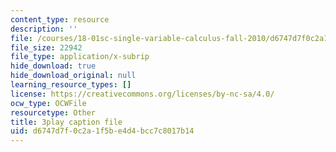 ```yaml
---
content_type: resource
description: ''
file: /courses/18-01sc-single-variable-calculus-fall-2010/d6747d7f0c2a1f5be4d4bcc7c8017b14_rUis1mSzwyA.srt
file_size: 22942
file_type: application/x-subrip
hide_download: true
hide_download_original: null
learning_resource_types: []
license: https://creativecommons.org/licenses/by-nc-sa/4.0/
ocw_type: OCWFile
resourcetype: Other
title: 3play caption file
uid: d6747d7f-0c2a-1f5b-e4d4-bcc7c8017b14
---
```

